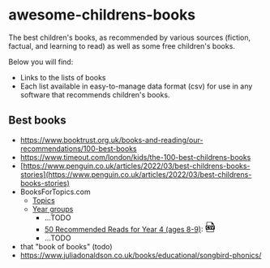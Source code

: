 # awesome-childrens-books

The best children's books, as recommended by various sources (fiction, factual, and learning to read) as well as some free children's books.

Below you will find:

*   Links to the lists of books
*   Each list available in easy-to-manage data format (csv) for use in any software that recommends children's books.

## Best books

*   https://www.booktrust.org.uk/books-and-reading/our-recommendations/100-best-books
*   https://www.timeout.com/london/kids/the-100-best-childrens-books
*   [https://www.penguin.co.uk/articles/2022/03/best-childrens-books-stories](https://www.penguin.co.uk/articles/2022/03/best-childrens-books-stories)
*   BooksForTopics.com
    *   [Topics](https://www.booksfortopics.com/topics)
    *   [Year groups](https://www.booksfortopics.com/yeargroups)
        *   ...TODO
        *   [50 Recommended Reads for Year 4 (ages 8-9)](https://www.booksfortopics.com/year-4): [ ![csv](csv-small.png) ](data/booksfortopics-year4-age8-9.csv)
        *   ...TODO
*   that "book of books" (todo)
*   https://www.juliadonaldson.co.uk/books/educational/songbird-phonics/
